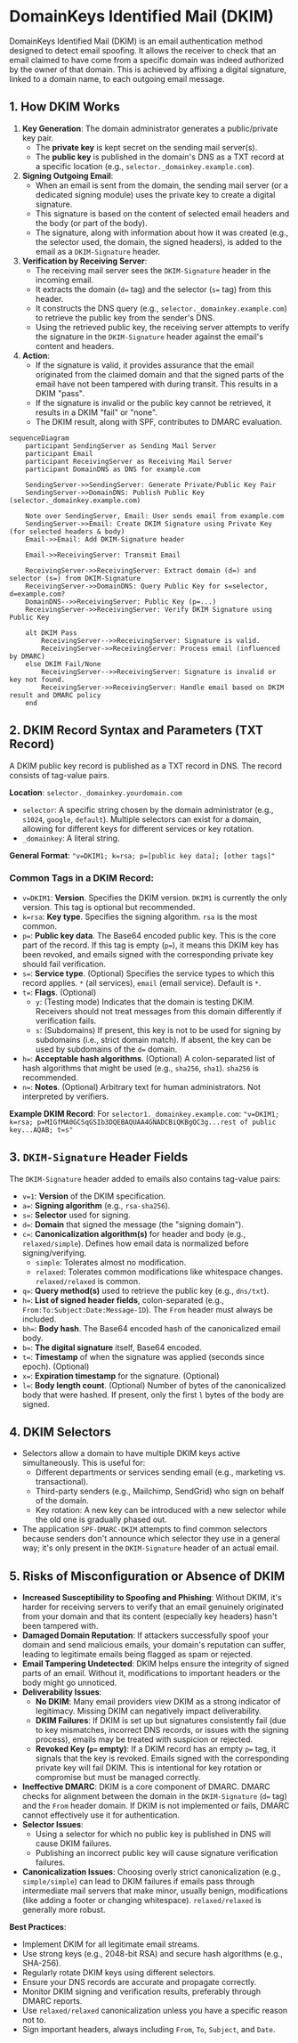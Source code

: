 # DomainKeys Identified Mail (DKIM)

DomainKeys Identified Mail (DKIM) is an email authentication method designed to detect email spoofing. It allows the receiver to check that an email claimed to have come from a specific domain was indeed authorized by the owner of that domain. This is achieved by affixing a digital signature, linked to a domain name, to each outgoing email message.

## 1. How DKIM Works

1.  **Key Generation**: The domain administrator generates a public/private key pair.
    *   The **private key** is kept secret on the sending mail server(s).
    *   The **public key** is published in the domain's DNS as a TXT record at a specific location (e.g., `selector._domainkey.example.com`).
2.  **Signing Outgoing Email**:
    *   When an email is sent from the domain, the sending mail server (or a dedicated signing module) uses the private key to create a digital signature.
    *   This signature is based on the content of selected email headers and the body (or part of the body).
    *   The signature, along with information about how it was created (e.g., the selector used, the domain, the signed headers), is added to the email as a `DKIM-Signature` header.
3.  **Verification by Receiving Server**:
    *   The receiving mail server sees the `DKIM-Signature` header in the incoming email.
    *   It extracts the domain (`d=` tag) and the selector (`s=` tag) from this header.
    *   It constructs the DNS query (e.g., `selector._domainkey.example.com`) to retrieve the public key from the sender's DNS.
    *   Using the retrieved public key, the receiving server attempts to verify the signature in the `DKIM-Signature` header against the email's content and headers.
4.  **Action**:
    *   If the signature is valid, it provides assurance that the email originated from the claimed domain and that the signed parts of the email have not been tampered with during transit. This results in a DKIM "pass".
    *   If the signature is invalid or the public key cannot be retrieved, it results in a DKIM "fail" or "none".
    *   The DKIM result, along with SPF, contributes to DMARC evaluation.

```mermaid
sequenceDiagram
    participant SendingServer as Sending Mail Server
    participant Email
    participant ReceivingServer as Receiving Mail Server
    participant DomainDNS as DNS for example.com

    SendingServer->>SendingServer: Generate Private/Public Key Pair
    SendingServer->>DomainDNS: Publish Public Key (selector._domainkey.example.com)
    
    Note over SendingServer, Email: User sends email from example.com
    SendingServer->>Email: Create DKIM Signature using Private Key (for selected headers & body)
    Email->>Email: Add DKIM-Signature header
    
    Email->>ReceivingServer: Transmit Email
    
    ReceivingServer->>ReceivingServer: Extract domain (d=) and selector (s=) from DKIM-Signature
    ReceivingServer->>DomainDNS: Query Public Key for s=selector, d=example.com?
    DomainDNS-->>ReceivingServer: Public Key (p=...)
    ReceivingServer->>ReceivingServer: Verify DKIM Signature using Public Key
    
    alt DKIM Pass
        ReceivingServer-->>ReceivingServer: Signature is valid.
        ReceivingServer->>ReceivingServer: Process email (influenced by DMARC)
    else DKIM Fail/None
        ReceivingServer-->>ReceivingServer: Signature is invalid or key not found.
        ReceivingServer->>ReceivingServer: Handle email based on DKIM result and DMARC policy
    end
```

## 2. DKIM Record Syntax and Parameters (TXT Record)

A DKIM public key record is published as a TXT record in DNS. The record consists of tag-value pairs.

**Location**: `selector._domainkey.yourdomain.com`
   - `selector`: A specific string chosen by the domain administrator (e.g., `s1024`, `google`, `default`). Multiple selectors can exist for a domain, allowing for different keys for different services or key rotation.
   - `_domainkey`: A literal string.

**General Format**: `"v=DKIM1; k=rsa; p=[public key data]; [other tags]"`

### Common Tags in a DKIM Record:

-   `v=DKIM1`: **Version**. Specifies the DKIM version. `DKIM1` is currently the only version. This tag is optional but recommended.
-   `k=rsa`: **Key type**. Specifies the signing algorithm. `rsa` is the most common.
-   `p=`: **Public key data**. The Base64 encoded public key. This is the core part of the record. If this tag is empty (`p=`), it means this DKIM key has been revoked, and emails signed with the corresponding private key should fail verification.
-   `s=`: **Service type**. (Optional) Specifies the service types to which this record applies. `*` (all services), `email` (email service). Default is `*`.
-   `t=`: **Flags**. (Optional)
    *   `y`: (Testing mode) Indicates that the domain is testing DKIM. Receivers should not treat messages from this domain differently if verification fails.
    *   `s`: (Subdomains) If present, this key is not to be used for signing by subdomains (i.e., strict domain match). If absent, the key can be used by subdomains of the `d=` domain.
-   `h=`: **Acceptable hash algorithms**. (Optional) A colon-separated list of hash algorithms that might be used (e.g., `sha256`, `sha1`). `sha256` is recommended.
-   `n=`: **Notes**. (Optional) Arbitrary text for human administrators. Not interpreted by verifiers.

**Example DKIM Record**:
For `selector1._domainkey.example.com`:
`"v=DKIM1; k=rsa; p=MIGfMA0GCSqGSIb3DQEBAQUAA4GNADCBiQKBgQC3g...rest of public key...AQAB; t=s"`

## 3. `DKIM-Signature` Header Fields

The `DKIM-Signature` header added to emails also contains tag-value pairs:

-   `v=1`: **Version** of the DKIM specification.
-   `a=`: **Signing algorithm** (e.g., `rsa-sha256`).
-   `s=`: **Selector** used for signing.
-   `d=`: **Domain** that signed the message (the "signing domain").
-   `c=`: **Canonicalization algorithm(s)** for header and body (e.g., `relaxed/simple`). Defines how email data is normalized before signing/verifying.
    *   `simple`: Tolerates almost no modification.
    *   `relaxed`: Tolerates common modifications like whitespace changes. `relaxed/relaxed` is common.
-   `q=`: **Query method(s)** used to retrieve the public key (e.g., `dns/txt`).
-   `h=`: **List of signed header fields**, colon-separated (e.g., `From:To:Subject:Date:Message-ID`). The `From` header must always be included.
-   `bh=`: **Body hash**. The Base64 encoded hash of the canonicalized email body.
-   `b=`: **The digital signature** itself, Base64 encoded.
-   `t=`: **Timestamp** of when the signature was applied (seconds since epoch). (Optional)
-   `x=`: **Expiration timestamp** for the signature. (Optional)
-   `l=`: **Body length count**. (Optional) Number of bytes of the canonicalized body that were hashed. If present, only the first `l` bytes of the body are signed.

## 4. DKIM Selectors

-   Selectors allow a domain to have multiple DKIM keys active simultaneously. This is useful for:
    *   Different departments or services sending email (e.g., marketing vs. transactional).
    *   Third-party senders (e.g., Mailchimp, SendGrid) who sign on behalf of the domain.
    *   Key rotation: A new key can be introduced with a new selector while the old one is gradually phased out.
-   The application `SPF-DMARC-DKIM` attempts to find common selectors because senders don't announce which selector they use in a general way; it's only present in the `DKIM-Signature` header of an actual email.

## 5. Risks of Misconfiguration or Absence of DKIM

-   **Increased Susceptibility to Spoofing and Phishing**: Without DKIM, it's harder for receiving servers to verify that an email genuinely originated from your domain and that its content (especially key headers) hasn't been tampered with.
-   **Damaged Domain Reputation**: If attackers successfully spoof your domain and send malicious emails, your domain's reputation can suffer, leading to legitimate emails being flagged as spam or rejected.
-   **Email Tampering Undetected**: DKIM helps ensure the integrity of signed parts of an email. Without it, modifications to important headers or the body might go unnoticed.
-   **Deliverability Issues**:
    *   **No DKIM**: Many email providers view DKIM as a strong indicator of legitimacy. Missing DKIM can negatively impact deliverability.
    *   **DKIM Failures**: If DKIM is set up but signatures consistently fail (due to key mismatches, incorrect DNS records, or issues with the signing process), emails may be treated with suspicion or rejected.
    *   **Revoked Key (`p=` empty)**: If a DKIM record has an empty `p=` tag, it signals that the key is revoked. Emails signed with the corresponding private key will fail DKIM. This is intentional for key rotation or compromise but must be managed correctly.
-   **Ineffective DMARC**: DKIM is a core component of DMARC. DMARC checks for alignment between the domain in the `DKIM-Signature` (`d=` tag) and the `From` header domain. If DKIM is not implemented or fails, DMARC cannot effectively use it for authentication.
-   **Selector Issues**:
    *   Using a selector for which no public key is published in DNS will cause DKIM failures.
    *   Publishing an incorrect public key will cause signature verification failures.
-   **Canonicalization Issues**: Choosing overly strict canonicalization (e.g., `simple/simple`) can lead to DKIM failures if emails pass through intermediate mail servers that make minor, usually benign, modifications (like adding a footer or changing whitespace). `relaxed/relaxed` is generally more robust.

**Best Practices**:
-   Implement DKIM for all legitimate email streams.
-   Use strong keys (e.g., 2048-bit RSA) and secure hash algorithms (e.g., SHA-256).
-   Regularly rotate DKIM keys using different selectors.
-   Ensure your DNS records are accurate and propagate correctly.
-   Monitor DKIM signing and verification results, preferably through DMARC reports.
-   Use `relaxed/relaxed` canonicalization unless you have a specific reason not to.
-   Sign important headers, always including `From`, `To`, `Subject`, and `Date`.
